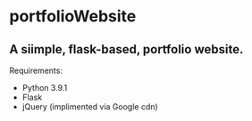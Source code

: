 # portfolioWebsite
A siimple, flask-based, portfolio website.
--------------------------------------------
Requirements:
- Python 3.9.1
- Flask
- jQuery (implimented via Google cdn)
